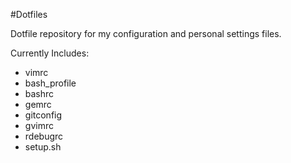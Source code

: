 #Dotfiles

Dotfile repository for my configuration and personal settings files.

Currently Includes:
 
  - vimrc
  - bash_profile
  - bashrc
  - gemrc
  - gitconfig
  - gvimrc
  - rdebugrc
  - setup.sh
